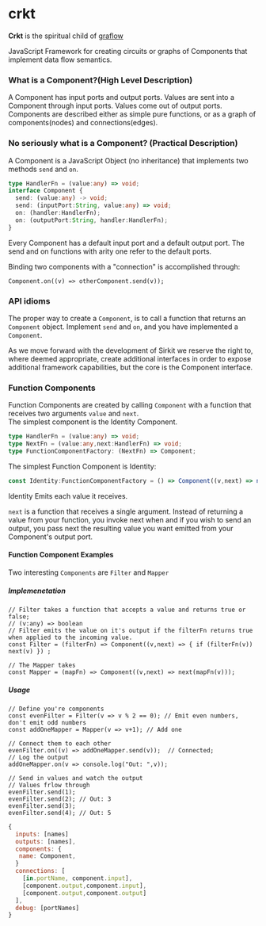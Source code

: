 # crkt

**Crkt** is the spiritual child of [graflow](http://github.com/pmros/graflow)

JavaScript Framework for creating circuits or graphs of Components that implement data flow semantics. 

### What is a Component?(High Level Description)
A Component has input ports and output ports.  Values are sent into a Component through 
input ports.  Values come out of output ports.  Components are described either as simple pure functions, or as a graph 
of components(nodes) and connections(edges).

### No seriously what is a Component? (Practical Description)
A Component is a JavaScript Object (no inheritance) that implements two methods `send` and `on`.
```typescript
type HandlerFn = (value:any) => void;
interface Component {
  send: (value:any) -> void;
  send: (inputPort:String, value:any) => void;
  on: (handler:HandlerFn);
  on: (outputPort:String, handler:HandlerFn);
}
```
Every  Component has a default input port and a default output port.  The send and on functions with arity one refer to 
the default ports.

Binding two components with a "connection" is accomplished through:
```ecmascript 6
Component.on((v) => otherComponent.send(v));
```
### API idioms
The proper way to create a `Component`, is to call a function that returns an `Component` object. Implement `send` and 
`on`, and you have implemented a `Component`.

As we move forward with the development of Sirkit we reserve the right to, where deemed appropriate, create additional 
interfaces in order to expose additional framework capabilities, but the core is the Component interface.

### Function Components
Function Components are created by calling `Component` with a function that receives two arguments `value` and `next`.  
The simplest component is the Identity Component. 
```typescript
type HandlerFn = (value:any) => void;
type NextFn = (value:any,next:HandlerFn) => void;
type FunctionComponentFactory: (NextFn) => Component;
```
The simplest Function Component is Identity:
```typescript
const Identity:FunctionComponentFactory = () => Component((v,next) => next(v));
```
Identity Emits each value it receives.

`next` is a function that receives a single argument.  Instead of returning a value from your function, you invoke next
when and if you wish to send an output, you pass next the resulting value you want emitted from your Component's output 
port.

#### Function Component Examples
Two interesting `Components` are `Filter` and `Mapper`
##### Implemenetation
```ecmascript 6
// Filter takes a function that accepts a value and returns true or false;
// (v:any) => boolean
// Filter emits the value on it's output if the filterFn returns true when applied to the incoming value.
const Filter = (filterFn) => Component((v,next) => { if (filterFn(v)) next(v) }) ;

// The Mapper takes
const Mapper = (mapFn) => Component((v,next) => next(mapFn(v)));
````
##### Usage
```ecmascript 6
// Define you're components
const evenFilter = Filter(v => v % 2 == 0); // Emit even numbers, don't emit odd numbers
const addOneMapper = Mapper(v => v+1); // Add one

// Connect them to each other
evenFilter.on((v) => addOneMapper.send(v));  // Connected;
// Log the output
addOneMapper.on(v => console.log("Out: ",v));

// Send in values and watch the output
// Values frlow through
evenFilter.send(1);
evenFilter.send(2); // Out: 3
evenFilter.send(3);
evenFilter.send(4); // Out: 5
```



```javascript
{ 
  inputs: [names]
  outputs: [names],
  components: {
   name: Component,
  }
  connections: [
    [in.portName, component.input],
    [component.output,component.input],
    [component.output,component.output]
  ],
  debug: [portNames]
}
```

